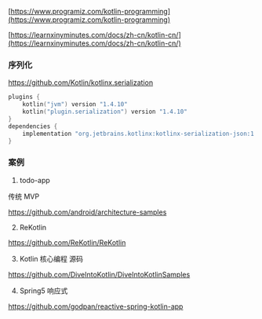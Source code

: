 [https://www.programiz.com/kotlin-programming](https://www.programiz.com/kotlin-programming)


[https://learnxinyminutes.com/docs/zh-cn/kotlin-cn/](https://learnxinyminutes.com/docs/zh-cn/kotlin-cn/)



### 序列化

https://github.com/Kotlin/kotlinx.serialization

```kotlin
plugins {
    kotlin("jvm") version "1.4.10"
    kotlin("plugin.serialization") version "1.4.10"
}
dependencies {
	implementation "org.jetbrains.kotlinx:kotlinx-serialization-json:1.0.1"
}
```


### 案例

1. todo-app

传统 MVP  

https://github.com/android/architecture-samples

2. ReKotlin

https://github.com/ReKotlin/ReKotlin

3. Kotlin 核心编程 源码

https://github.com/DiveIntoKotlin/DiveIntoKotlinSamples

4. Spring5 响应式

https://github.com/godpan/reactive-spring-kotlin-app